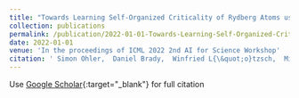 ```yaml
---
title: "Towards Learning Self-Organized Criticality of Rydberg Atoms using Graph Neural Networks"
collection: publications
permalink: /publication/2022-01-01-Towards-Learning-Self-Organized-Criticality-of-Rydberg-Atoms-using-Graph-Neural-Networks
date: 2022-01-01
venue: 'In the proceedings of ICML 2022 2nd AI for Science Workshop'
citation: ' Simon Ohler,  Daniel Brady,  Winfried L{\&quot;o}tzsch,  Michael Fleischhauer,  Johannes Otterbach, &quot;Towards Learning Self-Organized Criticality of Rydberg Atoms using Graph Neural Networks.&quot; In the proceedings of ICML 2022 2nd AI for Science Workshop, 2022.'
---
```

Use [Google Scholar](https://scholar.google.com/scholar?q=Towards+Learning+Self+Organized+Criticality+of+Rydberg+Atoms+using+Graph+Neural+Networks){:target="_blank"} for full citation